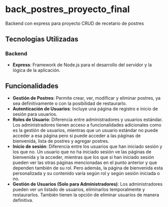 # back_postres_proyecto_final
 Backend con express para proyecto CRUD de recetario de postres

 ## Tecnologías Utilizadas

### Backend
- **Express**: Framework de Node.js para el desarrollo del servidor y la lógica de la aplicación.


## Funcionalidades

- **Gestión de Postres**: Permite crear, ver, modificar y eliminar postres, ya sea definitivamente o con la posibilidad de restaurarlo.
- **Autenticación de Usuarios**: Incluye una página de registro e inicio de sesión para usuarios.
- **Roles de Usuario**: Diferencia entre administradores y usuarios estándar. Los administradores tienen acceso a funcionalidades adicionales como es la gestión de usuarios, mientras que un usuario estándar no puede acceder a esa página pero si puede acceder a las páginas de bienvenida, lista de postres y agregar postres.
- **Inicio de sesión**: Diferencia entre los usuarios que han iniciado sesión y los que no. Un usuario que no ha iniciado sesión ve las páginas de bienvenida y la acceder, mientras que los que si han iniciado sesión pueden ver las otras páginas mencionadas en el punto anterior y que dependen también de su rol. Pero además, la página de bienvenida esta personalizada y su contenido varía según rol y según sesión iniciada o no.
- **Gestión de Usuarios (Solo para Administradores)**: Los administradores pueden ver un listado de usuarios, eliminarlos temporalmente y restaurarlos. También tienen la opción de eliminar usuarios de manera definitiva.

